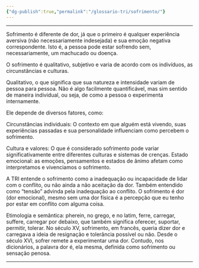 ```yaml
---
{"dg-publish":true,"permalink":"/glossario-tri/sofrimento/"}
---
```


---


Sofrimento é diferente de dor, já que o primeiro é qualquer experiência aversiva (não necessariamente indesejada) e sua emoção negativa correspondente. Isto é, a pessoa pode estar sofrendo sem, necessariamente, um machucado ou doença. 

O sofrimento é qualitativo, subjetivo e varia de acordo com os indivíduos, as circunstâncias e culturas. 

Qualitativo, o que significa que sua natureza e intensidade variam de pessoa para pessoa. Não é algo facilmente quantificável, mas sim sentido de maneira individual, ou seja, de como a pessoa o experimenta internamente.

Ele depende de diversos fatores, como:

Circunstâncias individuais: O contexto em que alguém está vivendo, suas experiências passadas e sua personalidade influenciam como percebem o sofrimento.

Cultura e valores: O que é considerado sofrimento pode variar significativamente entre diferentes culturas e sistemas de crenças.
Estado emocional: as emoções, pensamentos e estados de ânimo afetam como interpretamos e vivenciamos o sofrimento.

A TRI entende o sofrimento como a inadequação ou incapacidade de lidar com o conflito, ou não ainda a não aceitação da dor. Também entendido como “tensão” advinda pela inadequação ao conflito. O sofrimento é dor (dor emocional), mesmo sem uma dor física é a percepção que eu tenho por estar em conflito com alguma coisa.

Etimologia e semântica: pherein, no grego, e no latim, ferre, carregar, suffere, carregar por debaixo, que também significa oferecer, suportar, permitir, tolerar. No século XV, sofrimento, em francês, queria dizer dor e carregava a ideia de resignação e tolerância possível ou não. Desde o século XVI, sofrer remete a experimentar uma dor. Contudo, nos dicionários, a palavra dor é, ela mesma, definida como sofrimento ou sensação penosa.


----



